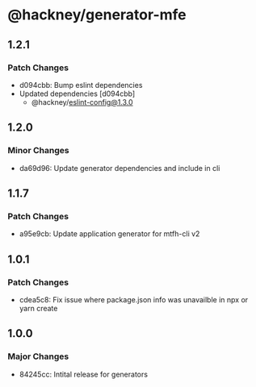 # @hackney/generator-mfe

## 1.2.1

### Patch Changes

- d094cbb: Bump eslint dependencies
- Updated dependencies [d094cbb]
  - @hackney/eslint-config@1.3.0

## 1.2.0

### Minor Changes

- da69d96: Update generator dependencies and include in cli

## 1.1.7

### Patch Changes

- a95e9cb: Update application generator for mtfh-cli v2

## 1.0.1

### Patch Changes

- cdea5c8: Fix issue where package.json info was unavailble in npx or yarn create

## 1.0.0

### Major Changes

- 84245cc: Intital release for generators
